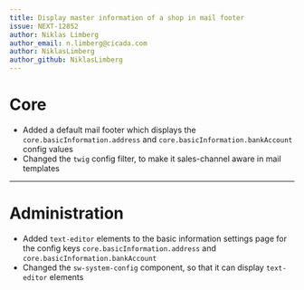 ```yaml
---
title: Display master information of a shop in mail footer
issue: NEXT-12852
author: Niklas Limberg
author_email: n.limberg@cicada.com
author: NiklasLimberg
author_github: NiklasLimberg
---
```

# Core
* Added a default mail footer which displays the `core.basicInformation.address` and `core.basicInformation.bankAccount` config values
* Changed the `twig` config filter, to make  it sales-channel aware in mail templates
___
# Administration
* Added `text-editor` elements to the basic information settings page for the config keys `core.basicInformation.address` and `core.basicInformation.bankAccount`
* Changed the `sw-system-config` component, so that it can display `text-editor` elements
